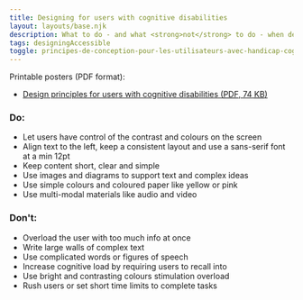 ```yaml
---
title: Designing for users with cognitive disabilities
layout: layouts/base.njk
description: What to do - and what <strong>not</strong> to do - when designing for users with cognitive disabilities.
tags: designingAccessible
toggle: principes-de-conception-pour-les-utilisateurs-avec-handicap-cognitif
---
```

<p>Printable posters <span id="das1">(PDF format)</span>:</p>
<ul>
	<li><a href="{{ rootPath }}docs/posters/Cognitive-en_2023.pdf" id="das3" aria-labelledby="das3 das1">Design principles for users with cognitive disabilities (<abbr title="Portable Document Format">PDF</abbr>, 74 <abbr title="KiloByte">KB</abbr>)</a></li></ul>


<div class="row">
	<div class="col-md-6">

### Do:

*   Let users have control of the contrast and colours on the screen
*   Align text to the left, keep a consistent layout and use a sans-serif font at a min 12pt
*   Keep content short, clear and simple
*   Use images and diagrams to support text and complex ideas
*   Use simple colours and coloured paper like yellow or pink
*   Use multi-modal materials like audio and video
	</div>
	<div class="col-md-6">

### Don't:

*   Overload the user with too much info at once
*   Write large walls of complex text
*   Use complicated words or figures of speech
*   Increase cognitive load by requiring users to recall into
*   Use bright and contrasting colours stimulation overload
*   Rush users or set short time limits to complete tasks
	</div>
</div>
